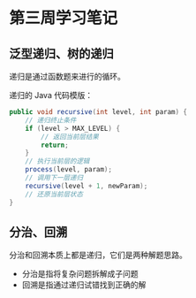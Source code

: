 # 第三周学习笔记

## 泛型递归、树的递归

递归是通过函数题来进行的循环。

递归的 Java 代码模版：

``` java
public void recursive(int level, int param) {
    // 递归终止条件
    if (level > MAX_LEVEL) {
        // 返回当前层结果
        return; 
    }
    // 执行当前层的逻辑
    process(level, param);
    // 调用下一层递归
    recursive(level + 1, newParam);
    // 还原当前层状态
}
```

## 分治、回溯

分治和回溯本质上都是递归，它们是两种解题思路。

- 分治是指将复杂问题拆解成子问题
- 回溯是指通过递归试错找到正确的解